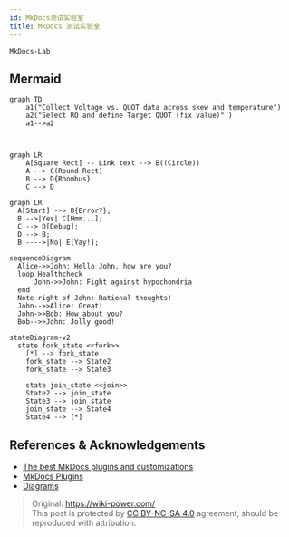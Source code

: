 ```yaml
---
id: MkDocs测试实验室
title: MkDocs 测试实验室
---
```


`MkDocs-Lab`

## Mermaid

```mermaid
graph TD
    a1("Collect Voltage vs. QUOT data across skew and temperature")
    a2("Select RO and define Target QUOT (fix value)" )
    a1-->a2 
    
    
```

```mermaid
graph LR
    A[Square Rect] -- Link text --> B((Circle))
    A --> C(Round Rect)
    B --> D{Rhombus}
    C --> D
```

```mermaid
graph LR
  A[Start] --> B{Error?};
  B -->|Yes| C[Hmm...];
  C --> D[Debug];
  D --> B;
  B ---->|No| E[Yay!];
```

```mermaid
sequenceDiagram
  Alice->>John: Hello John, how are you?
  loop Healthcheck
      John->>John: Fight against hypochondria
  end
  Note right of John: Rational thoughts!
  John-->>Alice: Great!
  John->>Bob: How about you?
  Bob-->>John: Jolly good!
```

```mermaid
stateDiagram-v2
  state fork_state <<fork>>
    [*] --> fork_state
    fork_state --> State2
    fork_state --> State3

    state join_state <<join>>
    State2 --> join_state
    State3 --> join_state
    join_state --> State4
    State4 --> [*]
```

## References & Acknowledgements

- [The best MkDocs plugins and customizations](https://chrieke.medium.com/the-best-mkdocs-plugins-and-customizations-fc820eb19759)
- [MkDocs Plugins](https://github.com/mkdocs/mkdocs/wiki/MkDocs-Plugins)
- [Diagrams](https://squidfunk.github.io/mkdocs-material/reference/diagrams/)

> Original: <https://wiki-power.com/>  
> This post is protected by [CC BY-NC-SA 4.0](https://creativecommons.org/licenses/by/4.0/deed.en) agreement, should be reproduced with attribution.
